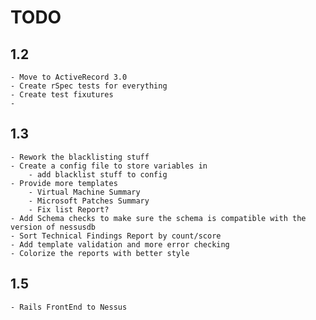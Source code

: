 TODO
===

1.2
---
	- Move to ActiveRecord 3.0
	- Create rSpec tests for everything
	- Create test fixutures
	- 
	
1.3
---
	- Rework the blacklisting stuff
	- Create a config file to store variables in
		- add blacklist stuff to config
	- Provide more templates
		- Virtual Machine Summary
		- Microsoft Patches Summary
		- Fix list Report?
	- Add Schema checks to make sure the schema is compatible with the version of nessusdb
	- Sort Technical Findings Report by count/score	
	- Add template validation and more error checking
	- Colorize the reports with better style
	
1.5
---
	- Rails FrontEnd to Nessus